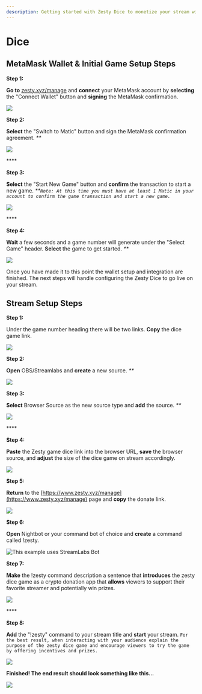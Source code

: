 ```yaml
---
description: Getting started with Zesty Dice to monetize your stream with crypto.
---
```


# Dice

## MetaMask Wallet & Initial Game Setup Steps

**Step 1:**

**Go to** [zesty.xyz/manage](https://www.zesty.xyz/manage) and **connect** your MetaMask account by **selecting** the "Connect Wallet" button and **signing** the MetaMask confirmation.

![](../.gitbook/assets/screenshot\_20.png)

**Step 2:**

**Select** the "Switch to Matic" button and sign the MetaMask confirmation agreement. _\*\*_

![](../.gitbook/assets/screenshot\_21.png)

\*\*\*\*

**Step 3:**

**Select** the "Start New Game" button and **confirm** the transaction to start a new game. _\*\*`Note: At this time you must have at least 1 Matic in your account to confirm the game transaction and start a new game.`_

![](../.gitbook/assets/screenshot\_22.png)

\*\*\*\*

**Step 4:**

**Wait** a few seconds and a game number will generate under the "Select Game" header. **Select** the game to get started. _\*\*_

![](../.gitbook/assets/screenshot\_23.png)

Once you have made it to this point the wallet setup and integration are finished. The next steps will handle configuring the Zesty Dice to go live on your stream.

## Stream Setup Steps

**Step 1:**

Under the game number heading there will be two links. **Copy** the dice game link.

![](../.gitbook/assets/screenshot\_24.png)

**Step 2:**

**Open** OBS/Streamlabs and **create** a new source. _\*\*_

![](../.gitbook/assets/screenshot\_25.png)

**Step 3:**

**Select** Browser Source as the new source type and **add** the source. _\*\*_

![](../.gitbook/assets/screenshot\_26.png)

\*\*\*\*

**Step 4:**

**Paste** the Zesty game dice link into the browser URL, **save** the browser source, and **adjust** the size of the dice game on stream accordingly.

![](../.gitbook/assets/screenshot\_27.png)

**Step 5:**

**Return** to the [https://www.zesty.xyz/manage](https://www.zesty.xyz/manage) page and **copy** the donate link.

![](../.gitbook/assets/screenshot\_28.png)

**Step 6:**

**Open** Nightbot or your command bot of choice and **create** a command called !zesty.

![This example uses StreamLabs Bot](../.gitbook/assets/screenshot\_29.png)

**Step 7:**

**Make** the !zesty command description a sentence that **introduces** the zesty dice game as a crypto donation app that **allows** viewers to support their favorite streamer and potentially win prizes.

![](../.gitbook/assets/screenshot\_30.png)

\*\*\*\*

**Step 8:**

**Add** the "!zesty" command to your stream title and **start** your stream. `For the best result, when interacting with your audience explain the purpose of the zesty dice game and encourage viewers to try the game by offering incentives and prizes.`

![](../.gitbook/assets/screenshot\_31.png)

**Finished! The end result should look something like this...**

![](../.gitbook/assets/screenshot\_32.png)
